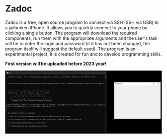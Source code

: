 # Zadoc

Zadoc is a free, open source program to connect via SSH (SSH via USB) to a jailbroken iPhone. It allows you to quickly connect to your phone by clicking a single button. The program will download the required components, run them with the appropriate arguments and the user's task will be to enter the login and password (if it has not been changed, the program itself will suggest the default used). The program is an experimental project, it is created for fun and to develop programming skills.

**First version will be uploaded before 2023 year!**


 <p align="center">
  <img src="https://github.com/Treyowsk1/Zadoc/blob/main/first_screenshot_18_11_2022_23_14.PNG" title="Zadoc experimental screenshot">
</p>
